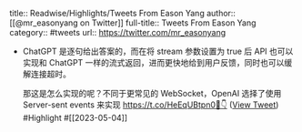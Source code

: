 title:: Readwise/Highlights/Tweets From Eason Yang
author:: [[@mr_easonyang on Twitter]]
full-title:: Tweets From Eason Yang
category:: #tweets
url:: https://twitter.com/mr_easonyang
- ChatGPT 是逐句给出答案的，而在将 stream 参数设置为 true 后 API 也可以实现和 ChatGPT 一样的流式返回，进而更快地给到用户反馈，同时也可以缓解连接超时。
  
  那这是怎么实现的呢？不同于更常见的 WebSocket，OpenAI 选择了使用 Server-sent events 来实现 https://t.co/HeEqUBtpn0🧵👇 ([View Tweet](https://twitter.com/mr_easonyang/status/1632407953889447937)) #Highlight #[[2023-05-04]]